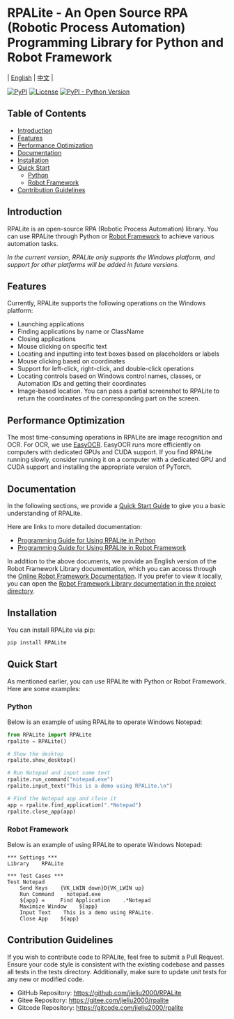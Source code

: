 # RPALite - An Open Source RPA (Robotic Process Automation) Programming Library for Python and Robot Framework

| [English](README.md) | [中文](README-zh.md) |

[![PyPI](https://img.shields.io/pypi/v/RPALite?color=blue&label=PyPI%20Package)](https://pypi.org/project/RPALite/)
[![License](https://img.shields.io/github/license/jieliu2000/RPALite)](https://github.com/jieliu2000/RPALite/blob/main/LICENSE)
[![PyPI - Python Version](https://img.shields.io/pypi/pyversions/RPALite)](https://www.python.org/downloads/)

## Table of Contents

- [Introduction](#introduction)
- [Features](#features)
- [Performance Optimization](#performance-optimization)
- [Documentation](#documentation)
- [Installation](#installation)
- [Quick Start](#quick-start)
  - [Python](#python)
  - [Robot Framework](#robot-framework)
- [Contribution Guidelines](#contribution-guidelines)

## Introduction

RPALite is an open-source RPA (Robotic Process Automation) library. You can use RPALite through Python or [Robot Framework](https://robotframework.org/) to achieve various automation tasks.

_In the current version, RPALite only supports the Windows platform, and support for other platforms will be added in future versions._

## Features

Currently, RPALite supports the following operations on the Windows platform:

- Launching applications
- Finding applications by name or ClassName
- Closing applications
- Mouse clicking on specific text
- Locating and inputting into text boxes based on placeholders or labels
- Mouse clicking based on coordinates
- Support for left-click, right-click, and double-click operations
- Locating controls based on Windows control names, classes, or Automation IDs and getting their coordinates
- Image-based location. You can pass a partial screenshot to RPALite to return the coordinates of the corresponding part on the screen.

## Performance Optimization

The most time-consuming operations in RPALite are image recognition and OCR. For OCR, we use [EasyOCR](https://github.com/JaidedAI/EasyOCR). EasyOCR runs more efficiently on computers with dedicated GPUs and CUDA support. If you find RPALite running slowly, consider running it on a computer with a dedicated GPU and CUDA support and installing the appropriate version of PyTorch.

## Documentation

In the following sections, we provide a [Quick Start Guide](#quick-start) to give you a basic understanding of RPALite.

Here are links to more detailed documentation:

- [Programming Guide for Using RPALite in Python](docs/en/python/guide.md)
- [Programming Guide for Using RPALite in Robot Framework](docs/en/robot/guide.md)

In addition to the above documents, we provide an English version of the Robot Framework Library documentation, which you can access through the [Online Robot Framework Documentation](https://jieliu2000.github.io/RPALite/docs/en/robot/RPALite.html). If you prefer to view it locally, you can open the [Robot Framework Library documentation in the project directory](docs/en/robot/RPALite.html).

## Installation

You can install RPALite via pip:

```bash
pip install RPALite
```

## Quick Start

As mentioned earlier, you can use RPALite with Python or Robot Framework. Here are some examples:

### Python

Below is an example of using RPALite to operate Windows Notepad:

```python
from RPALite import RPALite
rpalite = RPALite()

# Show the desktop
rpalite.show_desktop()

# Run Notepad and input some text
rpalite.run_command("notepad.exe")
rpalite.input_text("This is a demo using RPALite.\n")

# Find the Notepad app and close it
app = rpalite.find_application(".*Notepad")
rpalite.close_app(app)
```

### Robot Framework

Below is an example of using RPALite to operate Windows Notepad:

```robotframework
*** Settings ***
Library    RPALite

*** Test Cases ***
Test Notepad
    Send Keys    {VK_LWIN down}D{VK_LWIN up}
    Run Command    notepad.exe
    ${app} =     Find Application    .*Notepad
    Maximize Window    ${app}
    Input Text    This is a demo using RPALite.
    Close App    ${app}
```

## Contribution Guidelines

If you wish to contribute code to RPALite, feel free to submit a Pull Request. Ensure your code style is consistent with the existing codebase and passes all tests in the tests directory. Additionally, make sure to update unit tests for any new or modified code.

- GitHub Repository: https://github.com/jieliu2000/RPALite
- Gitee Repository: https://gitee.com/jieliu2000/rpalite
- Gitcode Repository: https://gitcode.com/jieliu2000/rpalite
